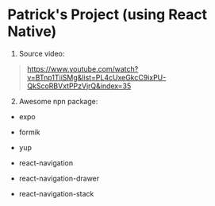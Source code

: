 # Patrick's Project (using React Native)

1. Source video:

> https://www.youtube.com/watch?v=BTnp1TiiSMg&list=PL4cUxeGkcC9ixPU-QkScoRBVxtPPzVjrQ&index=35

2. Awesome npn package:

- expo

- formik

- yup

- react-navigation

- react-navigation-drawer

- react-navigation-stack
